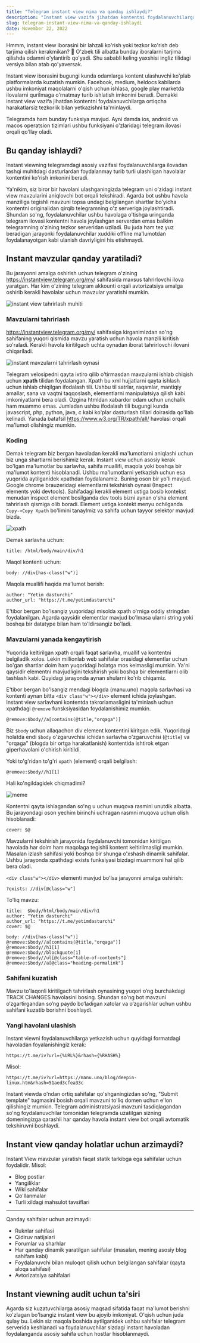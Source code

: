 ```yaml
---
title: "Telegram instant view nima va qanday ishlaydi?"
description: "Instant view vazifa jihatdan kontentni foydalanuvchilarga ortiqcha harakatlarsiz tezkorlik bilan yetkazishni ta'minlaydi..."
slug: telegram-instant-view-nima-va-qanday-ishlaydi
date: November 22, 2022
---
```


Hmmm, instant view iborasini bir lahzali ko'rish yoki tezkor ko'rish deb tarjima qilish kerakmikan? 🧐 O'zbek tili albatta bunday iboralarni tarjima qilishda odamni o'ylantirib qo'yadi. Shu sababli keling yaxshisi ingliz tilidagi versiya bilan atab qo'yaversak.

Instant view iborasini bugungi kunda odamlarga kontent ulashuvchi ko'plab platformalarda kuzatish mumkin. Facebook, medium, heldocs kabilarda ushbu imkoniyat maqolalarni o'qish uchun ishlasa, google play marketda ilovalarni qurilmaga o'rnatmay turib ishlatish imkonini beradi. Demakki instant view vazifa jihatdan kontentni foydalanuvchilarga ortiqcha harakatlarsiz tezkorlik bilan yetkazishni ta'minlaydi.

Telegramda ham bunday funksiya mavjud. Ayni damda ios, android va macos operatsion tizimlari ushbu funksiyani o'zlaridagi telegram ilovasi orqali qo'llay oladi.

## Bu qanday ishlaydi?

Instant viewning telegramdagi asosiy vazifasi foydalanuvchilarga ilovadan tashqi muhitdagi dasturlardan foydalanmay turib turli ulashilgan havolalar kontentini ko'rish imkonini beradi.

Ya'nikim, siz biror bir havolani ulashganingizda telegram uni o'zidagi instant view mavzularini aniqlovchi bot orqali tekshiradi. Agarda bot ushbu havola manziliga tegishli mavzuni topsa undagi belgilangan shartlar bo'yicha kontentni originalidan qirqib telegramning o'z serveriga joylashtiradi. Shundan so'ng, foydalanuvchilar ushbu havolaga o'tishga uringanda telegram ilovasi kontentni havola joylashgan serverdan emas balkim telegramning o'zining tezkor serveridan uziladi. Bu juda ham tez yuz beradigan jarayonki foydalanuvchilar xuddiki offline ma'lumotdan foydalanayotgan kabi ulanish davriyligini his etishmaydi.

## Instant mavzular qanday yaratiladi?

Bu jarayonni amalga oshirish uchun telegram o'zining https://instantview.telegram.org/my/ sahifasida maxsus tahrirlovchi ilova yaratgan. Har kim o'zining telegram akkounti orqali avtorizatsiya amalga oshirib kerakli havolalar uchun mavzular yaratishi mumkin.

![instant view tahrirlash muhiti](https://i.ibb.co/JzthKcj/photo-2022-07-07-00-48-53.jpg)

### Mavzularni tahrirlash

https://instantview.telegram.org/my/ sahifasiga kirganimizdan so'ng sahifaning yuqori qismida mavzu yaratish uchun havola manzili kiritish so'raladi. Kerakli havola kiritilgach uchta oynadan iborat tahrirlovchi ilovani chiqariladi.

![instant mavzularni tahrirlash oynasi](https://i.ibb.co/kBt5Bh6/download1.jpg)

Telegram velosipedni qayta ixtiro qilib o'tirmasdan mavzularni ishlab chiqish uchun **xpath** tilidan foydalangan. Xpath bu xml hujjatlarni qayta ishlash uchun ishlab chiqilgan ifodalash tili. Ushbu til satrlar, raqamlar, mantiqiy amallar, sana va vaqtni taqqoslash, elementlarni manipulatsiya qilish kabi imkoniyatlarni bera oladi. Ozgina htmldan xabardor odam uchun unchalik ham muammo emas. Jumladan ushbu ifodalash tili bugungi kunda javascript, php, python, java, c kabi ko'plar dasturlash tillari doirasida qo'llab kelinadi. Yanada batafsil https://www.w3.org/TR/xpath/all/ havolasi orqali ma'lumot olishingiz mumkin.

### Koding
Demak telegram biz bergan havoladan kerakli ma'lumotlarni aniqlashi uchun biz unga shartlarni berishimiz kerak. Instant view uchun asosiy kerak bo'lgan ma'lumotlar bu sarlavha, sahifa muallifi, maqola yoki boshqa bir ma'lumot kontenti hisoblanadi.  Ushbu ma'lumotlarni yetkazish uchun esa yuqorida aytilganidek xpathdan foydalanamiz. Buning oson bir yo'li mavjud. Google chrome brauzeridagi elementlarni tekshirish oynasi (Inspect elements yoki devtools). Sahifadagi kerakli element ustiga bosib kontekst menudan inspect element bosilganda dev tools bizni aynan o'sha element tahrirlash qismiga olib boradi. Element ustiga kontekt menyu ochilganda `Copy->Copy Xpath` bo'limini tanaylmiz va sahifa uchun tayyor selektor mavjud bizda.

![xpath](https://i.ibb.co/PMmgTjw/photo-2022-07-07-01-14-36.jpg)

Demak sarlavha uchun:

```xpath
title: /html/body/main/div/h1
```

Maqol kontenti uchun:
```xpath
body: //div[has-class("w")]
```

Maqola muallifi haqida ma'lumot berish:
```
author: "Yetim dasturchi"
author_url: "https://t.me/yetimdasturchi"
```
E'tibor bergan bo'lsangiz yuqoridagi misolda xpath o'rniga oddiy stringdan foydalanilgan. Agarda qaysidir elementlar mavjud bo'lmasa ularni string yoki boshqa bir datatype bilan ham to'ldirsangiz bo'ladi.

### Mavzularni yanada kengaytirish
Yuqorida keltirilgan xpath orqali faqat sarlavha, muallif va kontentni belgiladik xolos. Lekin millionlab web sahifalar orasidagi elementlar uchun bo'gan shartlar doim ham yuqoridagi holatga mos kelmasligi mumkin. Ya'ni qaysidir elementni mavjudligini tekshirish yoki boshqa bir elementlarni olib tashlash kabi. Quyidagi jarayonda aynan shularni ko'rib chiqamiz.

E'tibor bergan bo'lsangiz mendagi blogda (manu.uno) maqola sarlavhasi va kontenti aynan bitta `<div class"w"></div>` element ichida joylashgan. Instant view sarlavhani kontentda takrorlamasligini ta'minlash uchun xpathdagi `@remove` funsksiyasidan foydalanishimiz mumkin.

```
@remove:$body//a[contains(@title,"orqaga")]
```

Biz `$body` uchun allaqachon div element kontentini kiritgan edik. Yuqoridagi holatda endi `$body` o'zgaruvchisi ichidan sarlavha o'zgaruvchisi (`@title`) va "orqaga" (blogda bir ortga harakatlanish) kontentida ishtirok etgan giperhavolani o'chirish kiritildi.

Yoki to'g'ridan to'g'ri `xpath` (element) orqali belgilash: 
```
@remove:$body//h1[1]
```
Hali ko'ngildagidek chiqmadimi?

![meme](https://i.ibb.co/0jzRpZ9/image-3.png)

Kontentni qayta ishlagandan so'ng u uchun muqova rasmini unutdik albatta. Bu jarayondagi oson yechim birinchi uchragan rasmni muqova uchun olish hisoblanadi:
```
cover: $@
```
Mavzularni tekshirish jarayonida foydalanuvchi tomonidan  kiritilgan havolada har doim ham maqolaga tegishli kontent keltirilmasligi mumkin. Masalan izlash sahifasi yoki boshqa bir shunga o'xshash dinamik sahifalar. Ushbu jarayonda xpathdagi exists funksiyasi bizdagi muammoni hal qilib bera oladi.

`<div class"w"></div>` elementi mavjud bo'lsa jarayonni amalga oshirish:
```
?exists: //div[@class="w"]
```

To'liq mavzu:

```xpath
title:  $body/html/body/main/div/h1
author: "Yetim dasturchi"
author_url: "https://t.me/yetimdasturchi"
cover: $@

body: //div[has-class("w")]
@remove:$body//a[contains(@title,"orqaga")]
@remove:$body//h1[1]
@remove:$body//blockquote[1]
@remove:$body//ul[@class="table-of-contents"]
@remove:$body//a[@class="heading-permalink"]
```
### Sahifani kuzatish

Mavzu to'laqonli kiritilgach tahrirlash oynasining yuqori o‘ng burchakdagi TRACK CHANGES havolasini bosing. Shundan so'ng bot mavzuni o‘zgartirgandan so‘ng paydo bo‘ladigan xatolar va o‘zgarishlar uchun ushbu sahifani kuzatib borishni boshlaydi.

### Yangi havolani ulashish

Instant viewni foydalanuvchilarga yetkazish uchun quyidagi formatdagi havoladan foyalanishingiz kerak:
```
https://t.me/iv?url={%URL%}&rhash={%RHASH%}
``` 
Misol:
```
https://t.me/iv?url=https://manu.uno/blog/deepin-linux.htm&rhash=51aed3cfea33c
```
Instant viewda o'ndan ortiq sahifalar qo'shganingizdan so'ng, "Submit template" tugmasini bosish orqali mavzuni to'liq domen uchun e'lon qilishingiz mumkin. Telegram administratsiyasi mavzuni tasdiqlagandan so'ng foydalanuvchilar tomonidan telegramda uzatilgan sizning domeningizga qarashli har qanday havola instant view bot orqali avtomatik tekshiruvni boshlaydi.

## Instant view qanday holatlar uchun arzimaydi?

Instant View mavzular yaratish faqat statik tarkibga ega sahifalar uchun foydalidir. Misol:
- Blog postlar
- Yangiliklar
- Wiki sahifalar
- Qo'llanmalar
- Turli xildagi mahsulot tavsiflari
---
Qanday sahifalar uchun arzimaydi:
- Ruknlar sahifasi
- Qidiruv natijalari
- Forumlar va sharhlar
- Har qanday dinamik yaratilgan sahifalar (masalan, mening asosiy blog sahifam kabi)
- Foydalanuvchi bilan muloqot qilish uchun belgilangan sahifalar (qayta aloqa sahifasi)
- Avtorizatsiya sahifalari

## Instant viewning audit uchun ta'siri

Agarda siz kuzatuvchilarga asosiy maqsad sifatida faqat ma'lumot berishni ko'zlagan bo'lsangiz instant view bu ajoyib imkoniyat. O'qish uchun juda qulay bu. Lekin siz maqola boshida aytilganidek ushbu sahifalar telegram serverida keshlanadi va foydalanuvchilar sizdagi instant havoladan foydalanganda asosiy sahifa uchun hostlar hisoblanmaydi.

